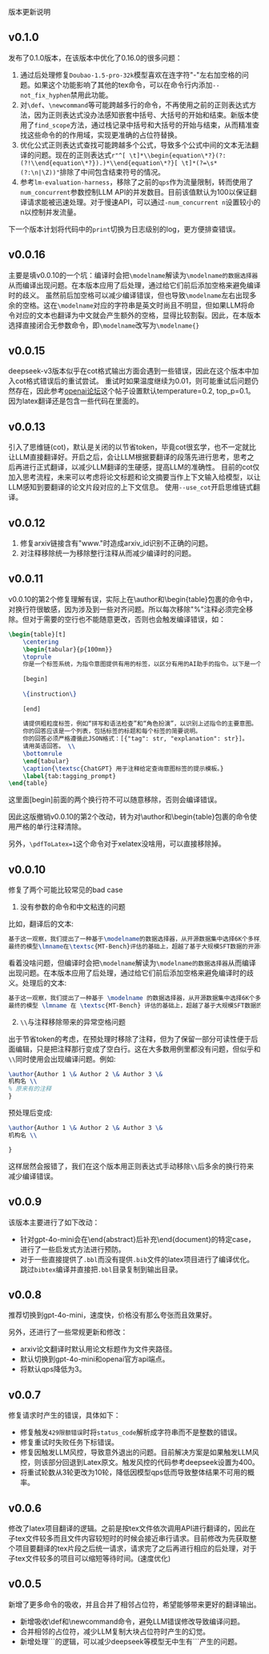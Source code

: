版本更新说明

## v0.1.0
发布了0.1.0版本，在该版本中优化了0.16.0的很多问题：
1. 通过后处理修复`Doubao-1.5-pro-32k`模型喜欢在连字符"-"左右加空格的问题。如果这个功能影响了其他的tex命令，可以在命令行内添加`--not_fix_hyphen`禁用此功能。
2. 对`\def`、`\newcommand`等可能跨越多行的命令，不再使用之前的正则表达式方法，因为正则表达式没办法感知嵌套中括号、大括号的开始和结束。新版本使用了`find_scope`方法，通过栈记录中括号和大括号的开始与结束，从而精准查找这些命令的的作用域，实现更准确的占位符替换。
3. 优化公式正则表达式查找可能跨越多个公式，导致多个公式中间的文本无法翻译的问题。现在的正则表达式`r"^[ \t]*\\begin{equation\*?}(?:(?!\\end{equation\*?}).)*\\end{equation\*?}[ \t]*(?=\s*(?:\n|\Z))"`排除了中间包含结束符号的情况。
4. 参考`lm-evaluation-harness`，移除了之前的`qps`作为流量限制，转而使用了`num_concurrent`参数控制LLM API的并发数目。目前该值默认为100以保证翻译请求能被迅速处理。对于慢速API，可以通过`-num_concurrent n`设置较小的n以控制并发流量。

下一个版本计划将代码中的`print`切换为日志级别的log，更方便排查错误。

## v0.0.16
主要是填v0.0.10的一个坑：编译时会把`\modelname`解读为`\modelname的数据选择器`从而编译出现问题。在本版本应用了后处理，通过给它们前后添加空格来避免编译时的歧义。
虽然前后加空格可以减少编译错误，但也导致`\modelname`左右出现多余的空格。这在`\modelname`对应的字符串是英文时尚且不明显，但如果LLM将命令对应的文本也翻译为中文就会产生额外的空格，显得比较割裂。因此，在本版本选择直接闭合无参数命令，即`\modelname`改写为`\modelname{}`

## v0.0.15
deepseek-v3版本似乎在cot格式输出方面会遇到一些错误，因此在这个版本中加入cot格式错误后的重试尝试。
重试时如果温度继续为0.01，则可能重试后问题仍然存在，因此参考[openai论坛](https://community.openai.com/t/cheat-sheet-mastering-temperature-and-top-p-in-chatgpt-api/172683)这个帖子设置默认temperature=0.2, top_p=0.1。因为latex翻译还是包含一些代码在里面的。

## v0.0.13
引入了思维链(cot)，默认是关闭的以节省token，毕竟cot很玄学，也不一定就比让LLM直接翻译好。开启之后，会让LLM根据要翻译的段落先进行思考，思考之后再进行正式翻译，以减少LLM翻译的生硬感，提高LLM的准确性。
目前的cot仅加入思考流程，未来可以考虑将论文标题和论文摘要当作上下文输入给模型，以让LLM感知到要翻译的论文片段对应的上下文信息。
使用`--use_cot`开启思维链式翻译。

## v0.0.12
1. 修复arxiv链接含有"www."时造成arxiv_id识别不正确的问题。
2. 对注释移除统一为移除整行注释从而减少编译时的问题。

## v0.0.11

v0.0.10的第2个修复理解有误，实际上在\author和\begin{table}包裹的命令中，对换行符很敏感，因为涉及到一些对齐问题。所以每次移除"%"注释必须完全移除。但对于需要的空行也不能随意更改，否则也会触发编译错误，如：
```latex
\begin{table}[t]
    \centering
    \begin{tabular}{p{100mm}}
    \toprule
    你是一个标签系统，为指令意图提供有用的标签，以区分有用的AI助手的指令。以下是一个指令：\\
    
    [begin]
    
    \{instruction\}
    
    [end]
    
    请提供粗粒度标签，例如“拼写和语法检查”和“角色扮演”，以识别上述指令的主要意图。
    你的回答应该是一个列表，包括标签的标题和每个标签的简要说明。
    你的回答必须严格遵循此JSON格式：[{"tag": str, "explanation": str}]。
    请用英语回答。 \\
    \bottomrule
    \end{tabular}
    \caption{\textsc{ChatGPT} 用于注释给定查询意图标签的提示模板。}
    \label{tab:tagging_prompt}
\end{table}
```

这里面\[begin\]前面的两个换行符不可以随意移除，否则会编译错误。

因此这版撤销v0.0.10的第2个改动，转为对\author和\begin{table}包裹的命令使用严格的单行注释清除。

另外，`\pdfToLatex=1`这个命令对于xelatex没啥用，可以直接移除掉。

## v0.0.10

修复了两个可能比较常见的bad case

1. 没有参数的命令和中文粘连的问题

比如，翻译后的文本:
```latex
基于这一观察，我们提出了一种基于\modelname的数据选择器，从开源数据集中选择6K个多样且复杂的样本，并在\modelname选择的数据上微调模型。
最终的模型\lmname在\textsc{MT-Bench}评估的基础上，超越了基于大规模SFT数据的开源模型，呼应了查询多样性和复杂性的重要性。
```
看着没啥问题，但编译时会把`\modelname`解读为`\modelname的数据选择器`从而编译出现问题。在本版本应用了后处理，通过给它们前后添加空格来避免编译时的歧义。处理后的文本:
```latex
基于这一观察，我们提出了一种基于 \modelname 的数据选择器，从开源数据集中选择6K个多样且复杂的样本，并在 \modelname 选择的数据上微调模型。
最终的模型 \lmname 在 \textsc{MT-Bench} 评估的基础上，超越了基于大规模SFT数据的开源模型，呼应了查询多样性和复杂性的重要性。
```

2. `\\`与注释移除带来的异常空格问题

出于节省token的考虑，在预处理时移除了注释，但为了保留一部分可读性便于后面编辑，只是把注释那行变成了空白行。这在大多数用例里都没有问题，但似乎和`\\`同时使用会出现编译问题。例如:
```latex
\author{Author 1 \& Author 2 \& Author 3 \&
机构名 \\
% 原来有的注释
}
```
预处理后变成:
```latex
\author{Author 1 \& Author 2 \& Author 3 \&
机构名 \\

}
```
这样居然会报错了，我们在这个版本用正则表达式手动移除`\\`后多余的换行符来减少编译错误。

## v0.0.9

该版本主要进行了如下改动：
- 针对gpt-4o-mini会在\end{abstract}后补充\end{document}的特定case，进行了一些启发式方法进行预防。
- 对于一些直接提供了`.bbl`而没有提供`.bib`文件的latex项目进行了编译优化。跳过`bibtex`编译并直接把`.bbl`目录复制到输出目录。

## v0.0.8

推荐切换到gpt-4o-mini，速度快，价格没有那么夸张而且效果好。

另外，还进行了一些常规更新和修改：
- arxiv论文翻译时默认用论文标题作为文件夹路径。
- 默认切换到gpt-4o-mini和openai官方api端点。
- 将默认qps降低为3。


## v0.0.7

修复请求时产生的错误，具体如下：

- 修复触发`429限额错误`时将`status_code`解析成字符串而不是整数的错误。
- 修复重试时失败任务下标错误。
- 修复因触发LLM风控，导致意外退出的问题。目前解决方案是如果触发LLM风控，则该部分回退到Latex原文。触发风控的代码参考deepseek设置为400。
- 将重试轮数从3轮更改为10轮，降低因模型qps低而导致整体结果不可用的概率。

## v0.0.6

修改了latex项目翻译的逻辑。之前是按tex文件依次调用API进行翻译的，因此在子tex文件较多而且文件内容较短时的时候会接近串行请求。目前修改为先获取整个项目要翻译的tex片段之后统一请求，请求完了之后再进行相应的后处理，对于子tex文件较多的项目可以缩短等待时间。(速度优化)

## v0.0.5

新增了更多命令的吸收，并且合并了相邻占位符，希望能够带来更好的翻译输出。

- 新增吸收\def和\newcommand命令，避免LLM错误修改导致编译问题。
- 合并相邻的占位符，减少LLM复制大块占位符时产生的幻觉。
- 新增处理\`\`\`的逻辑，可以减少deepseek等模型无中生有\`\`\`产生的问题。